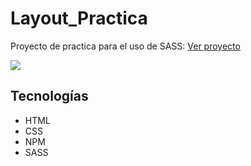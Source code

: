 # Layout_Practica
Proyecto de practica para el uso de SASS: [Ver proyecto](https://layoutsass.netlify.app)

<img src="https://i.postimg.cc/gJH6mLGr/layout.jpg">

## Tecnologías
- HTML
- CSS
- NPM
 - SASS
